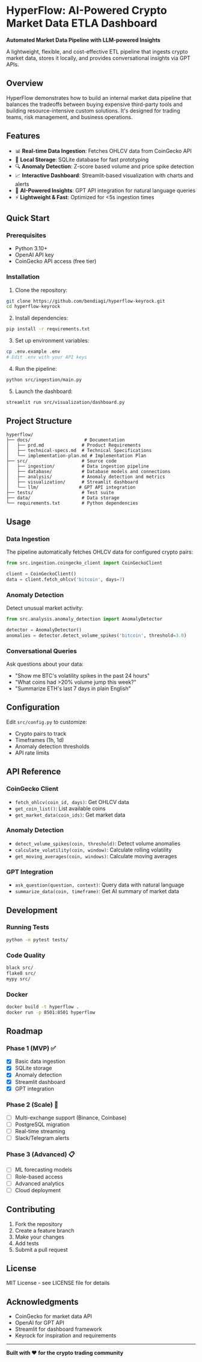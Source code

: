 # HyperFlow: AI-Powered Crypto Market Data ETLA Dashboard

**Automated Market Data Pipeline with LLM-powered Insights**

A lightweight, flexible, and cost-effective ETL pipeline that ingests crypto market data, stores it locally, and provides conversational insights via GPT APIs.

## Overview

HyperFlow demonstrates how to build an internal market data pipeline that balances the tradeoffs between buying expensive third-party tools and building resource-intensive custom solutions. It's designed for trading teams, risk management, and business operations.

## Features

- 📊 **Real-time Data Ingestion**: Fetches OHLCV data from CoinGecko API
- 💾 **Local Storage**: SQLite database for fast prototyping
- 🔍 **Anomaly Detection**: Z-score based volume and price spike detection
- 📈 **Interactive Dashboard**: Streamlit-based visualization with charts and alerts
- 🤖 **AI-Powered Insights**: GPT API integration for natural language queries
- ⚡ **Lightweight & Fast**: Optimized for <5s ingestion times

## Quick Start

### Prerequisites

- Python 3.10+
- OpenAI API key
- CoinGecko API access (free tier)

### Installation

1. Clone the repository:
```bash
git clone https://github.com/bendiagi/hyperflow-keyrock.git
cd hyperflow-keyrock
```

2. Install dependencies:
```bash
pip install -r requirements.txt
```

3. Set up environment variables:
```bash
cp .env.example .env
# Edit .env with your API keys
```

4. Run the pipeline:
```bash
python src/ingestion/main.py
```

5. Launch the dashboard:
```bash
streamlit run src/visualization/dashboard.py
```

## Project Structure

```
hyperflow/
├── docs/                    # Documentation
│   ├── prd.md              # Product Requirements
│   ├── technical-specs.md  # Technical Specifications
│   └── implementation-plan.md # Implementation Plan
├── src/                    # Source code
│   ├── ingestion/          # Data ingestion pipeline
│   ├── database/           # Database models and connections
│   ├── analysis/           # Anomaly detection and metrics
│   ├── visualization/      # Streamlit dashboard
│   └── llm/               # GPT API integration
├── tests/                  # Test suite
├── data/                   # Data storage
└── requirements.txt        # Python dependencies
```

## Usage

### Data Ingestion

The pipeline automatically fetches OHLCV data for configured crypto pairs:

```python
from src.ingestion.coingecko_client import CoinGeckoClient

client = CoinGeckoClient()
data = client.fetch_ohlcv('bitcoin', days=7)
```

### Anomaly Detection

Detect unusual market activity:

```python
from src.analysis.anomaly_detection import AnomalyDetector

detector = AnomalyDetector()
anomalies = detector.detect_volume_spikes('bitcoin', threshold=3.0)
```

### Conversational Queries

Ask questions about your data:

- "Show me BTC's volatility spikes in the past 24 hours"
- "What coins had >20% volume jump this week?"
- "Summarize ETH's last 7 days in plain English"

## Configuration

Edit `src/config.py` to customize:

- Crypto pairs to track
- Timeframes (1h, 1d)
- Anomaly detection thresholds
- API rate limits

## API Reference

### CoinGecko Client
- `fetch_ohlcv(coin_id, days)`: Get OHLCV data
- `get_coin_list()`: List available coins
- `get_market_data(coin_ids)`: Get market data

### Anomaly Detection
- `detect_volume_spikes(coin, threshold)`: Detect volume anomalies
- `calculate_volatility(coin, window)`: Calculate rolling volatility
- `get_moving_averages(coin, windows)`: Calculate moving averages

### GPT Integration
- `ask_question(question, context)`: Query data with natural language
- `summarize_data(coin, timeframe)`: Get AI summary of market data

## Development

### Running Tests

```bash
python -m pytest tests/
```

### Code Quality

```bash
black src/
flake8 src/
mypy src/
```

### Docker

```bash
docker build -t hyperflow .
docker run -p 8501:8501 hyperflow
```

## Roadmap

### Phase 1 (MVP) ✅
- [x] Basic data ingestion
- [x] SQLite storage
- [x] Anomaly detection
- [x] Streamlit dashboard
- [x] GPT integration

### Phase 2 (Scale) 🚧
- [ ] Multi-exchange support (Binance, Coinbase)
- [ ] PostgreSQL migration
- [ ] Real-time streaming
- [ ] Slack/Telegram alerts

### Phase 3 (Advanced) 📋
- [ ] ML forecasting models
- [ ] Role-based access
- [ ] Advanced analytics
- [ ] Cloud deployment

## Contributing

1. Fork the repository
2. Create a feature branch
3. Make your changes
4. Add tests
5. Submit a pull request

## License

MIT License - see LICENSE file for details

## Acknowledgments

- CoinGecko for market data API
- OpenAI for GPT API
- Streamlit for dashboard framework
- Keyrock for inspiration and requirements

---

**Built with ❤️ for the crypto trading community**
